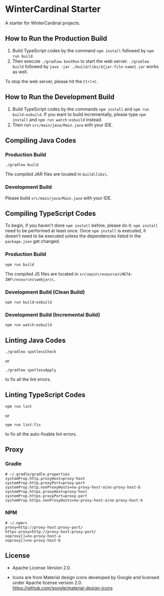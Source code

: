 # WinterCardinal Starter

A starter for WinterCardinal projects.

## How to Run the Production Build

1. Build TypeScript codes by the command `npm install` followed by `npm run build`.
2. Then execute `./gradlew bootRun` to start the web server.
`./gradlew build` followed by `java -jar ./build/libs/${jar-file-name}.jar` works as well.

To stop the web server, please hit the `Ctrl+C`.

## How to Run the Development Build

1. Build TypeScript codes by the commands `npm install` and `npm run build:esbuild`.
If you want to build incrementally, please type `npm install` and `npm run watch:esbuild` instead.
2. Then run `src/main/java/Main.java` with your IDE.

## Compiling Java Codes

### Production Build

```
./gradlew build
```

The compiled JAR files are located in `build\libs\`.

### Development Build

Please build `src/main/java/Main.java` with your IDE.

## Compiling TypeScript Codes

To begin, if you haven't done `npm install` before, please do it. `npm install` need to be performed at least once.
Once `npm install` is executed, it doesn't need to be executed unless the dependencies listed in the `package.json` get changed.

### Production Build

```
npm run build
```

The compiled JS files are located in `src\main\resources\META-INF\resources\webjars\`.

### Development Build (Clean Build)

```
npm run build:esbuild
```

### Development Build (Incremental Build)

```
npm run watch:esbuild
```

## Linting Java Codes

```
./gradlew spotlessCheck
```

or

```
./gradlew spotlessApply
```

to fix all the lint errors.

## Linting TypeScript Codes

```
npm run lint
```

or

```
npm run lint:fix
```

to fix all the auto-fixable lint errors.

## Proxy

### Gradle

```
# ~/.gradle/gradle.properties
systemProp.http.proxyHost=proxy-host
systemProp.http.proxyPort=proxy-port
systemProp.http.nonProxyHosts=no-proxy-host-a|no-proxy-host-b
systemProp.https.proxyHost=proxy-host
systemProp.https.proxyPort=proxy-port
systemProp.https.nonProxyHosts=no-proxy-host-a|no-proxy-host-b
```

### NPM

```
# ~/.npmrc
proxy=http://proxy-host:proxy-port/
https-proxy=http://proxy-host:proxy-port/
noproxy[]=no-proxy-host-a
noproxy[]=no-proxy-host-b
```

## License

* Apache License Version 2.0.

* Icons are from Material design icons developed by Google and licensed under Apache license version 2.0.\
https://github.com/google/material-design-icons

